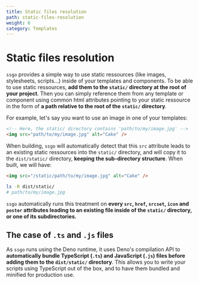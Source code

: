 ```yaml
---
title: Static files resolution
path: static-files-resolution
weight: 6
category: Templates
---
```


# Static files resolution

`ssgo` provides a simple way to use static ressources (like images, stylesheets, scripts...) inside of your templates and components. To be able to use static ressources, **add them to the `static/` directory at the root of your project**. Then you can simply reference them from any template or component using common html attributes pointing to your static ressource in the form of **a path relative to the root of the `static/` directory**.

For example, let's say you want to use an image in one of your templates:

```html
<!-- Here, the static/ directory contains 'path/to/my/image.jpg' -->
<img src="path/to/my/image.jpg" alt="Cake" />
```

When building, `ssgo` will automatically detect that this `src` attribute leads to an existing static ressources into the `static/` directory, and will copy it to the `dist/static/` directory, **keeping the sub-directory structure**. When built, we will have:

```html
<img src="/static/path/to/my/image.jpg" alt="Cake" />
```

```bash
ls -R dist/static/
# path/to/my/image.jpg
```

`ssgo` automatically runs this treatment on **every `src`, `href`, `srcset`, `icon` and `poster` attributes leading to an existing file inside of the `static/` directory, or one of its subdirectories.**

## The case of `.ts` and `.js` files

As `ssgo` runs using the Deno runtime, it uses Deno's compilation API to **automatically bundle TypeScript (`.ts`) and JavaScript (`.js`) files before adding them to the `dist/static/` directory**. This allows you to write your scripts using TypeScript out of the box, and to have them bundled and minified for production use.
